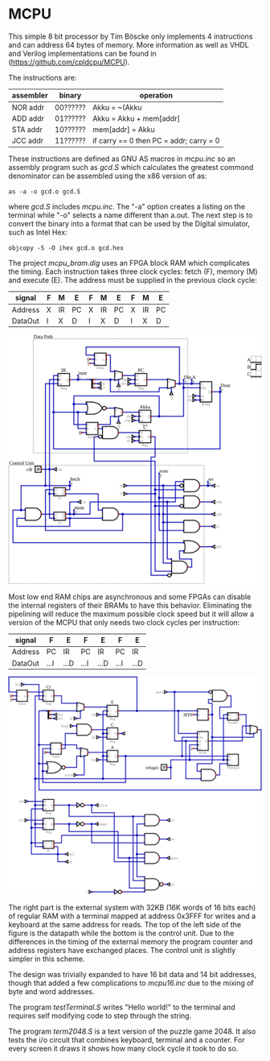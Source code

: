 # MCPU

This simple 8 bit processor by Tim Böscke only implements 4 instructions and
can address 64 bytes of memory. More information as well as VHDL and Verilog
implementations can be found in (https://github.com/cpldcpu/MCPU).

The instructions are:

| assembler | binary | operation |
|-----------|--------|-----------|
| NOR addr  | 00?????? | Akku = ~(Akku | mem[addr]) |
| ADD addr  | 01?????? | Akku = Akku + mem[addr] |
| STA addr  | 10?????? | mem[addr] = Akku |
| JCC addr  | 11?????? | if carry == 0 then PC = addr; carry = 0 |

These instructions are defined as GNU AS macros in *mcpu.inc* so
an assembly program such as *gcd.S* which calculates the greatest
commond denominator can be assembled using the x86 version of as:

    as -a -o gcd.o gcd.S

where *gcd.S* includes *mcpu.inc*. The "-a" option creates a listing
on the terminal while "-o" selects a name different than a.out. The
next step is to convert the binary into a format that can be used
by the Digital simulator, such as Intel Hex:

    objcopy -S -O ihex gcd.o gcd.hex

The project *mcpu_bram.dig* uses an FPGA block RAM which complicates
the timing. Each instruction takes three clock cycles: fetch (F),
memory (M) and execute (E). The address must be supplied in the
previous clock cycle:

| signal | F | M | E | F | M | E | F | M | E |
|--------|---|---|---|---|---|---|---|---|---|
| Address| X |IR |PC | X |IR |PC | X |IR |PC |
| DataOut| I | X | D | I | X | D | I | X | D |

![MCPU for BRAM](mcpu_bram.svg)

Most low end RAM chips are asynchronous and some FPGAs can disable the
internal registers of their BRAMs to have this behavior. Eliminating
the pipelining will reduce the maximum possible clock speed but it
will allow a version of the MCPU that only needs two clock cycles
per instruction:

| signal | F | E | F | E | F | E |
|--------|---|---|---|---|---|---|
| Address| PC | IR | PC | IR | PC | IR |
| DataOut| ...I | ...D | ...I | ...D | ...I | ...D |

![MCPU16](mcpu16_term.svg)

The right part is the external system with 32KB (16K words of 16 bits each) of
regular RAM with a terminal mapped at address 0x3FFF for writes and a keyboard
at the same address for reads. The top of the left side of the figure is the
datapath while the bottom is the control unit. Due to the differences in the
timing of the external memory the program counter and address registers have
exchanged places. The control unit is slightly simpler in this scheme.

The design was trivially expanded to have 16 bit data and 14 bit addresses, though
that added a few complications to *mcpu16.inc* due to the mixing of byte and word
addresses.

The program *testTerminal.S* writes "Hello world!" to the terminal and requires
self modifying code to step through the string.

The program *term2048.S* is a text version of the puzzle game 2048. It also tests
the i/o circuit that combines keyboard, terminal and a counter. For every screen
it draws it shows how many clock cycle it took to do so.
